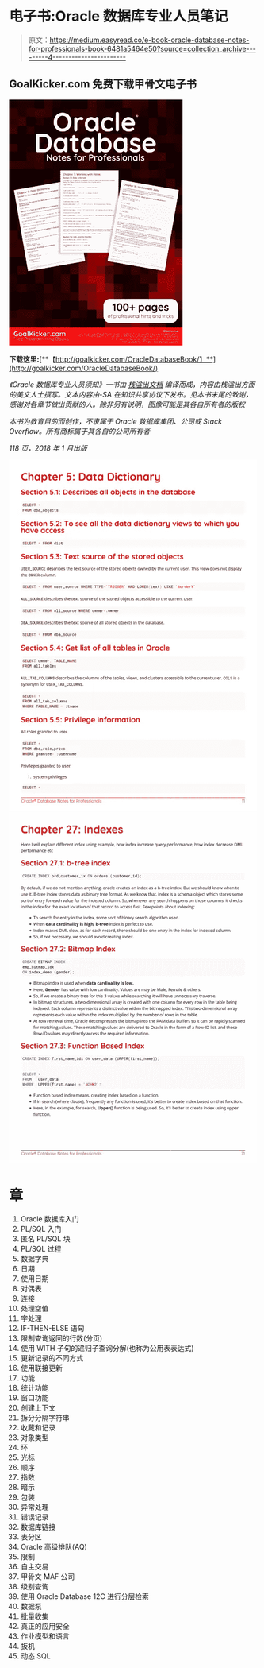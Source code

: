 # 电子书:Oracle 数据库专业人员笔记

> 原文：<https://medium.easyread.co/e-book-oracle-database-notes-for-professionals-book-6481a5464e50?source=collection_archive---------4----------------------->

## GoalKicker.com 免费下载甲骨文电子书

![](img/a962de6e9d03617bae8754ebb867cb91.png)

**下载这里:**[**【http://goalkicker.com/OracleDatabaseBook/】**](http://goalkicker.com/OracleDatabaseBook/)

*《Oracle 数据库专业人员须知》一书由* [*栈溢出文档*](https://archive.org/details/documentation-dump.7z) *编译而成，内容由栈溢出方面的美文人士撰写。文本内容由-SA 在知识共享协议下发布。见本书末尾的致谢，感谢对各章节做出贡献的人。除非另有说明，图像可能是其各自所有者的版权*

*本书为教育目的而创作，不隶属于 Oracle 数据库集团、公司或 Stack Overflow。所有商标属于其各自的公司所有者*

*118 页，2018 年 1 月出版*

![](img/6230773d1ee8c4e35c121e235ee11e99.png)![](img/ff9b109e4d5a7d6502a6ea3b7d313f5a.png)

# 章

1.  Oracle 数据库入门
2.  PL/SQL 入门
3.  匿名 PL/SQL 块
4.  PL/SQL 过程
5.  数据字典
6.  日期
7.  使用日期
8.  对偶表
9.  连接
10.  处理空值
11.  字处理
12.  IF-THEN-ELSE 语句
13.  限制查询返回的行数(分页)
14.  使用 WITH 子句的递归子查询分解(也称为公用表表达式)
15.  更新记录的不同方式
16.  使用联接更新
17.  功能
18.  统计功能
19.  窗口功能
20.  创建上下文
21.  拆分分隔字符串
22.  收藏和记录
23.  对象类型
24.  环
25.  光标
26.  顺序
27.  指数
28.  暗示
29.  包装
30.  异常处理
31.  错误记录
32.  数据库链接
33.  表分区
34.  Oracle 高级排队(AQ)
35.  限制
36.  自主交易
37.  甲骨文 MAF 公司
38.  级别查询
39.  使用 Oracle Database 12C 进行分层检索
40.  数据泵
41.  批量收集
42.  真正的应用安全
43.  作业模型和语言
44.  扳机
45.  动态 SQL